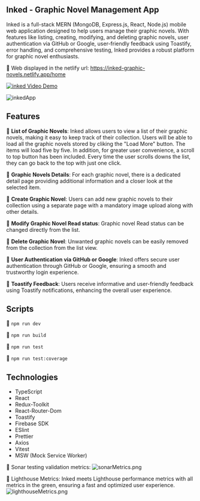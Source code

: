 ## Inked - Graphic Novel Management App

Inked is a full-stack MERN (MongoDB, Express.js, React, Node.js) mobile web application designed to help users manage their graphic novels. With features like listing, creating, modifying, and deleting graphic novels, user authentication via GitHub or Google, user-friendly feedback using Toastify, error handling, and comprehensive testing, Inked provides a robust platform for graphic novel enthusiasts.

:small_orange_diamond: Web displayed in the netlify url: https://inked-graphic-novels.netlify.app/home

[![inked Video Demo](https://img.youtube.com/vi/liY18EvHDw8/0.jpg)](https://www.youtube.com/watch?v=liY18EvHDw8)

![inkedApp](https://media.discordapp.net/attachments/1145433728835923978/1173565417076310066/Group_139_1.png?ex=65646af7&is=6551f5f7&hm=80885825b06d6f64ad846d07e859f123bef10b1969deebf02713bc046610ab0a&=&width=472&height=662)

## Features

:small_orange_diamond: **List of Graphic Novels**: Inked allows users to view a list of their graphic novels, making it easy to keep track of their collection. Users will be able to load all the graphic novels stored by cliking the "Load More" button. The items will load five by five. In addition, for greater user convenience, a scroll to top button has been included. Every time the user scrolls downs the list, they can go back to the top with just one click.

:small_orange_diamond: **Graphic Novels Details**: For each graphic novel, there is a dedicated detail page providing additional information and a closer look at the selected item.

:small_orange_diamond: **Create Graphic Novel**: Users can add new graphic novels to their collection using a separate page with a mandatory image upload along with other details.

:small_orange_diamond: **Modify Graphic Novel Read status**: Graphic novel Read status can be changed directly from the list.

:small_orange_diamond: **Delete Graphic Novel**: Unwanted graphic novels can be easily removed from the collection from the list view.

:small_orange_diamond: **User Authentication via GitHub or Google**: Inked offers secure user authentication through GitHub or Google, ensuring a smooth and trustworthy login experience.

:small_orange_diamond: **Toastify Feedback**: Users receive informative and user-friendly feedback using Toastify notifications, enhancing the overall user experience.

## Scripts

:small_orange_diamond: `npm run dev`

:small_orange_diamond: `npm run build`

:small_orange_diamond: `npm run test`

:small_orange_diamond: `npm run test:coverage`

## Technologies

- TypeScript
- React
- Redux-Toolkit
- React-Router-Dom
- Toastify
- Firebase SDK
- ESlint
- Prettier
- Axios
- Vitest
- MSW (Mock Service Worker)

:small_orange_diamond: Sonar testing validation metrics:
![sonarMetrics.png](https://media.discordapp.net/attachments/1145433728835923978/1154140839946240040/sonarMetrics.png?width=1316&height=662)

:small_orange_diamond: Lighthouse Metrics: Inked meets Lighthouse performance metrics with all metrics in the green, ensuring a fast and optimized user experience.
![lighthouseMetrics.png](https://media.discordapp.net/attachments/1145433728835923978/1154141673727721583/lighthouseMetrics.png?width=1083&height=258)
